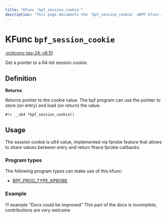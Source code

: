 ```yaml
---
title: "KFunc 'bpf_session_cookie'"
description: "This page documents the 'bpf_session_cookie' eBPF kfunc, including its definition, usage, program types that can use it, and examples."
---
```

# KFunc `bpf_session_cookie`

<!-- [FEATURE_TAG](bpf_session_cookie) -->
[:octicons-tag-24: v6.10](https://github.com/torvalds/linux/commit/5c919acef85147886eb2abf86fb147f94680a8b0)
<!-- [/FEATURE_TAG] -->

Get a pointer to a 64-bit session cookie.

## Definition

**Returns**

Returns pointer to the cookie value. The bpf program can use the pointer to store (on entry) and load (on return) the value.

<!-- [KFUNC_DEF] -->
`#!c __u64 *bpf_session_cookie()`
<!-- [/KFUNC_DEF] -->

## Usage

The session cookie is u64 value, implemented via fprobe feature that allows to share values between entry and return ftrace fprobe callbacks.

### Program types

The following program types can make use of this kfunc:

<!-- [KFUNC_PROG_REF] -->
- [BPF_PROG_TYPE_KPROBE](../program-type/BPF_PROG_TYPE_KPROBE.md)
<!-- [/KFUNC_PROG_REF] -->

### Example

!!! example "Docs could be improved"
    This part of the docs is incomplete, contributions are very welcome

